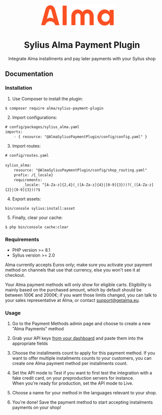 <p align="center">
    <img src="public/img/alma-logo.svg" alt="logo alma" height="75" style="margin-right:30px" />
</p>

<h1 align="center">Sylius Alma Payment Plugin</h1>

<p align="center">Integrate Alma installments and pay later payments with your Sylius shop</p>

## Documentation

### Installation

1. Use Composer to install the plugin:

```
$ composer require alma/sylius-payment-plugin
```

2. Import configurations:

```
# config/packages/sylius_alma.yaml
imports:
    - { resource: "@AlmaSyliusPaymentPlugin/config/config.yaml" }
```


3. Import routes:

```
# config/routes.yaml

sylius_alma:
    resource: "@AlmaSyliusPaymentPlugin/config/shop_routing.yaml"
    prefix: /{_locale}
    requirements:
        _locale: ^[A-Za-z]{2,4}(_([A-Za-z]{4}|[0-9]{3}))?(_([A-Za-z]{2}|[0-9]{3}))?$
```

4. Export assets:

```
bin/console sylius:install:asset
```

5. Finally, clear your cache:

```
$ php bin/console cache:clear
```

### Requirements

- PHP version >= 8.1
- Sylius version >= 2.0

Alma currently accepts Euros only; make sure you activate your payment method on channels that use that currency, else 
you won't see it at checkout.

Your Alma payment methods will only show for eligible carts. Eligibility is mainly based on the purchased amount, which
by default should be between 100€ and 2000€; if you want those limits changed, you can talk to your sales representative
at Alma, or contact [support@getalma.eu](mailto:support@getalma.eu).

### Usage
1. Go to the Payment Methods admin page and choose to create a new "Alma Payments" method

2. Grab your API keys [from your dashboard](https://dashboard.getalma.eu/api) and paste them into the appropriate fields

3. Choose the installments count to apply for this payment method. If you want to offer multiple installments counts to 
   your customers, you can create one Alma payment method per installments count.

4. Set the API mode to Test if you want to first test the integration with a fake credit card, on your preproduction 
   servers for instance.  
   When you're ready for production, set the API mode to Live.

5. Choose a name for your method in the languages relevant to your shop.

6. You're done! Save the payment method to start accepting instalments payments on your shop!
